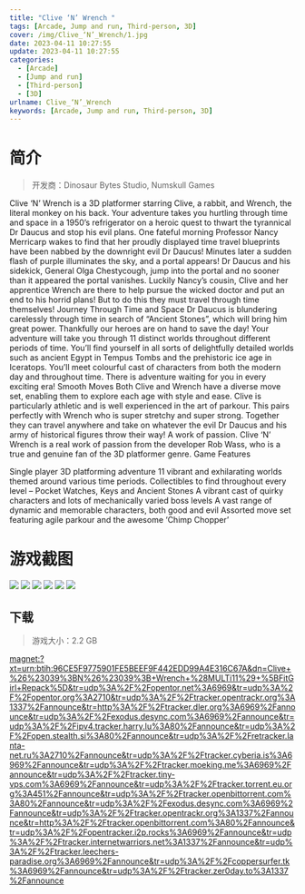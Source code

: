 ```yaml
---
title: "Clive ‘N’ Wrench "
tags: [Arcade, Jump and run, Third-person, 3D]
cover: /img/Clive_‘N’_Wrench/1.jpg
date: 2023-04-11 10:27:55
update: 2023-04-11 10:27:55
categories: 
  - [Arcade]
  - [Jump and run]
  - [Third-person]
  - [3D]
urlname: Clive_‘N’_Wrench
keywords: [Arcade, Jump and run, Third-person, 3D]
---
```

# 简介

> 开发商：Dinosaur Bytes Studio, Numskull Games

Clive ‘N’ Wrench is a 3D platformer starring Clive, a rabbit, and Wrench, the literal monkey on his back. Your adventure takes you hurtling through time and space in a 1950’s refrigerator on a heroic quest to thwart the tyrannical Dr Daucus and stop his evil plans.
One fateful morning Professor Nancy Merricarp wakes to find that her proudly displayed time travel blueprints have been nabbed by the downright evil Dr Daucus! Minutes later a sudden flash of purple illuminates the sky, and a portal appears! Dr Daucus and his sidekick, General Olga Chestycough, jump into the portal and no sooner than it appeared the portal vanishes. Luckily Nancy’s cousin, Clive and her apprentice Wrench are there to help pursue the wicked doctor and put an end to his horrid plans! But to do this they must travel through time themselves!
Journey Through Time and Space
Dr Daucus is blundering carelessly through time in search of “Ancient Stones”, which will bring him great power. Thankfully our heroes are on hand to save the day! Your adventure will take you through 11 distinct worlds throughout different periods of time.
You’ll find yourself in all sorts of delightfully detailed worlds such as ancient Egypt in Tempus Tombs and the prehistoric ice age in Iceratops. You’ll meet colourful cast of characters from both the modern day and throughout time. There is adventure waiting for you in every exciting era!
Smooth Moves
Both Clive and Wrench have a diverse move set, enabling them to explore each age with style and ease. Clive is particularly athletic and is well experienced in the art of parkour. This pairs perfectly with Wrench who is super stretchy and super strong. Together they can travel anywhere and take on whatever the evil Dr Daucus and his army of historical figures throw their way!
A work of passion. Clive ‘N’ Wrench is a real work of passion from the developer Rob Wass, who is a true and genuine fan of the 3D platformer genre.
Game Features

Single player 3D platforming adventure
11 vibrant and exhilarating worlds themed around various time periods.
Collectibles to find throughout every level – Pocket Watches, Keys and Ancient Stones
A vibrant cast of quirky characters and lots of mechanically varied boss levels
A vast range of dynamic and memorable characters, both good and evil
Assorted move set featuring agile parkour and the awesome ‘Chimp Chopper’

# 游戏截图

![](/img/Clive_‘N’_Wrench/2.jpg)
![](/img/Clive_‘N’_Wrench/3.jpg)
![](/img/Clive_‘N’_Wrench/4.jpg)
![](/img/Clive_‘N’_Wrench/5.jpg)
![](/img/Clive_‘N’_Wrench/6.jpg)
![](/img/Clive_‘N’_Wrench/7.jpg)


## 下载

> 游戏大小：2.2 GB

[magnet:?xt=urn:btih:96CE5F9775901FE5BEEF9F442EDD99A4E316C67A&amp;dn=Clive+%26%23039%3BN%26%23039%3B+Wrench+%28MULTi11%29+%5BFitGirl+Repack%5D&amp;tr=udp%3A%2F%2Fopentor.net%3A6969&amp;tr=udp%3A%2F%2Fopentor.org%3A2710&amp;tr=udp%3A%2F%2Ftracker.opentrackr.org%3A1337%2Fannounce&amp;tr=http%3A%2F%2Ftracker.dler.org%3A6969%2Fannounce&amp;tr=udp%3A%2F%2Fexodus.desync.com%3A6969%2Fannounce&amp;tr=udp%3A%2F%2Fipv4.tracker.harry.lu%3A80%2Fannounce&amp;tr=udp%3A%2F%2Fopen.stealth.si%3A80%2Fannounce&amp;tr=udp%3A%2F%2Fretracker.lanta-net.ru%3A2710%2Fannounce&amp;tr=udp%3A%2F%2Ftracker.cyberia.is%3A6969%2Fannounce&amp;tr=udp%3A%2F%2Ftracker.moeking.me%3A6969%2Fannounce&amp;tr=udp%3A%2F%2Ftracker.tiny-vps.com%3A6969%2Fannounce&amp;tr=udp%3A%2F%2Ftracker.torrent.eu.org%3A451%2Fannounce&amp;tr=udp%3A%2F%2Ftracker.openbittorrent.com%3A80%2Fannounce&amp;tr=udp%3A%2F%2Fexodus.desync.com%3A6969%2Fannounce&amp;tr=udp%3A%2F%2Ftracker.opentrackr.org%3A1337%2Fannounce&amp;tr=http%3A%2F%2Ftracker.openbittorrent.com%3A80%2Fannounce&amp;tr=udp%3A%2F%2Fopentracker.i2p.rocks%3A6969%2Fannounce&amp;tr=udp%3A%2F%2Ftracker.internetwarriors.net%3A1337%2Fannounce&amp;tr=udp%3A%2F%2Ftracker.leechers-paradise.org%3A6969%2Fannounce&amp;tr=udp%3A%2F%2Fcoppersurfer.tk%3A6969%2Fannounce&amp;tr=udp%3A%2F%2Ftracker.zer0day.to%3A1337%2Fannounce](magnet:?xt=urn:btih:96CE5F9775901FE5BEEF9F442EDD99A4E316C67A&amp;dn=Clive+%26%23039%3BN%26%23039%3B+Wrench+%28MULTi11%29+%5BFitGirl+Repack%5D&amp;tr=udp%3A%2F%2Fopentor.net%3A6969&amp;tr=udp%3A%2F%2Fopentor.org%3A2710&amp;tr=udp%3A%2F%2Ftracker.opentrackr.org%3A1337%2Fannounce&amp;tr=http%3A%2F%2Ftracker.dler.org%3A6969%2Fannounce&amp;tr=udp%3A%2F%2Fexodus.desync.com%3A6969%2Fannounce&amp;tr=udp%3A%2F%2Fipv4.tracker.harry.lu%3A80%2Fannounce&amp;tr=udp%3A%2F%2Fopen.stealth.si%3A80%2Fannounce&amp;tr=udp%3A%2F%2Fretracker.lanta-net.ru%3A2710%2Fannounce&amp;tr=udp%3A%2F%2Ftracker.cyberia.is%3A6969%2Fannounce&amp;tr=udp%3A%2F%2Ftracker.moeking.me%3A6969%2Fannounce&amp;tr=udp%3A%2F%2Ftracker.tiny-vps.com%3A6969%2Fannounce&amp;tr=udp%3A%2F%2Ftracker.torrent.eu.org%3A451%2Fannounce&amp;tr=udp%3A%2F%2Ftracker.openbittorrent.com%3A80%2Fannounce&amp;tr=udp%3A%2F%2Fexodus.desync.com%3A6969%2Fannounce&amp;tr=udp%3A%2F%2Ftracker.opentrackr.org%3A1337%2Fannounce&amp;tr=http%3A%2F%2Ftracker.openbittorrent.com%3A80%2Fannounce&amp;tr=udp%3A%2F%2Fopentracker.i2p.rocks%3A6969%2Fannounce&amp;tr=udp%3A%2F%2Ftracker.internetwarriors.net%3A1337%2Fannounce&amp;tr=udp%3A%2F%2Ftracker.leechers-paradise.org%3A6969%2Fannounce&amp;tr=udp%3A%2F%2Fcoppersurfer.tk%3A6969%2Fannounce&amp;tr=udp%3A%2F%2Ftracker.zer0day.to%3A1337%2Fannounce)